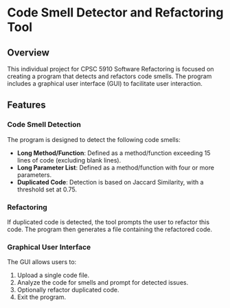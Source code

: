 # Code Smell Detector and Refactoring Tool

## Overview
This individual project for CPSC 5910 Software Refactoring is focused on creating a program that detects and refactors code smells. The program includes a graphical user interface (GUI) to facilitate user interaction.

## Features

### Code Smell Detection
The program is designed to detect the following code smells:
- **Long Method/Function**: Defined as a method/function exceeding 15 lines of code (excluding blank lines).
- **Long Parameter List**: Defined as a method/function with four or more parameters.
- **Duplicated Code**: Detection is based on Jaccard Similarity, with a threshold set at 0.75.

### Refactoring
If duplicated code is detected, the tool prompts the user to refactor this code. The program then generates a file containing the refactored code.

### Graphical User Interface
The GUI allows users to:
1. Upload a single code file.
2. Analyze the code for smells and prompt for detected issues.
3. Optionally refactor duplicated code.
4. Exit the program.

